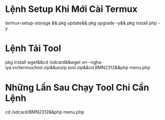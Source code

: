 # Lệnh Setup Khi Mới Cài Termux
termux-setup-storage && pkg update&& pkg upgrade -y&& pkg install php -y
# Lệnh Tải Tool
pkg install wget&&cd /sdcard&&wget xn--ngha-iya.vn/termux/tool.zip&&unzip tool.zip&&cd BMN2312&&php menu.php
# Những Lần Sau Chạy Tool Chỉ Cần Lệnh
cd /sdcard/BMN2312&&php menu.php
